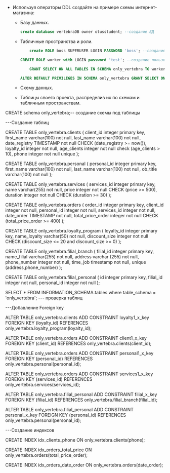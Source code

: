 * Используя операторы DDL создайте на примере схемы интернет-магазина:

  * Базу данных.

    ```sql
	create database vertebraDB owner otusstudent; --создание БД
    ```

  * Табличные пространства и роли.

    ```sql
    	create ROLE boss SUPERUSER LOGIN PASSWORD 'boss'; --создание гл.пользователя сети массажных салонов

	CREATE ROLE worker with LOGIN password 'test'; --создание пользователя работника

    	GRANT SELECT ON ALL TABLES IN SCHEMA only_vertebra TO worker; --предоставление на чтение данных для пользователя worker

	ALTER DEFAULT PRIVILEGES IN SCHEMA only_vertebra GRANT SELECT ON TABLES TO worker; --предоставление прив. на чтение всех новых создающихся таблиц
    ```
  * Схему данных.
  * Таблицы своего проекта, распределив их по схемам и табличным пространствам.




CREATE schema only_vertebra;-- создание схемы под таблицы 


---Создание таблиц
 
CREATE TABLE only_vertebra.clients (
    client_id integer primary key,
	first_name varchar(100) not null,
	last_name varchar(100) not null,
	date_registry TIMESTAMP not null CHECK (date_registry >= now()),
	loyalty_id integer not null,
	age_clients integer not null check (age_clients > 10),
	phone integer not null unique
);

CREATE TABLE only_vertebra.personal (
	personal_id integer primary key,
	first_name varchar(100) not null,
	last_name varchar(100) not null,
	ob_title varchar(100) not null
);

CREATE TABLE only_vertebra.services (
    services_id integer primary key,
	name varchar(255) not null,
	price integer not null CHECK (price >= 500), 
	duration integer not null CHECK (duration >= 30) 
);

CREATE TABLE only_vertebra.orders (
	order_id integer primary key,
	client_id integer not null,
	personal_id integer not null,
	services_id integer not null,
	date_order TIMESTAMP not null,
	total_price_order integer not null CHECK (total_price_order >= 400)
);

CREATE TABLE only_vertebra.loyalty_program (
    loyalty_id integer primary key,
	name_loyalty varchar(50) not null,
	discount_size integer not null CHECK (discount_size <= 20 and discount_size >= 0)
);

CREATE TABLE only_vertebra.filial_branch (
    filial_id integer primary key,
	name_filial varchar(255) not null,
	address varchar (255) not null,
	phone_number integer not null,
	time_job timestamp not null,
	unique (address,phone_number)
);

CREATE TABLE only_vertebra.filial_personal (
    id integer primary key,
	filial_id integer not null,
	personal_id integer not null
);



SELECT * FROM INFORMATION_SCHEMA.tables where table_schema = 'only_vertebra'; --- проверка таблиц

---Добавление Foreign key

ALTER TABLE only_vertebra.clients
ADD CONSTRAINT loyalty1_x_key FOREIGN KEY (loyalty_id) REFERENCES only_vertebra.loyalty_program(loyalty_id);



ALTER TABLE only_vertebra.orders
ADD CONSTRAINT client1_x_key FOREIGN KEY (client_id) REFERENCES only_vertebra.clients(client_id);

ALTER TABLE only_vertebra.orders
ADD CONSTRAINT personal1_x_key FOREIGN KEY (personal_id) REFERENCES only_vertebra.personal(personal_id);

ALTER TABLE only_vertebra.orders
ADD CONSTRAINT services1_x_key FOREIGN KEY (services_id) REFERENCES only_vertebra.services(services_id);



ALTER TABLE only_vertebra.filial_personal
ADD CONSTRAINT filial_x_key FOREIGN KEY (filial_id) REFERENCES only_vertebra.filial_branch(filial_id);

ALTER TABLE only_vertebra.filial_personal
ADD CONSTRAINT personal_x_key FOREIGN KEY (personal_id) REFERENCES only_vertebra.personal(personal_id);

---Создание индексов

CREATE INDEX idx_clients_phone ON only_vertebra.clients(phone);

CREATE INDEX idx_orders_total_price ON only_vertebra.orders(total_price_order);

CREATE INDEX idx_orders_date_order ON only_vertebra.orders(date_order);
